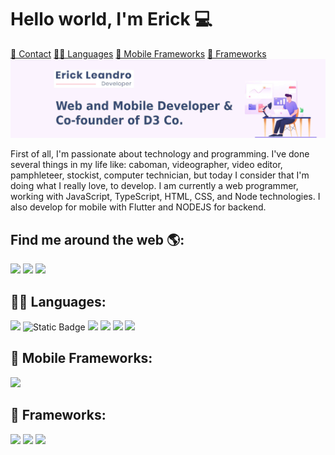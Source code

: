 # Hello world, I'm Erick ‍💻

[📱 Contact](#find-me-around-the-web-) [👩‍💻 Languages](#-languages) [📱 Mobile Frameworks](#-mobile-frameworks) [🚀 Frameworks](#-frameworks)
<img src="https://raw.githubusercontent.com/jerickleandro/jerickleandro/master/gh-header-image.jpg" alt="banner that says Erick Leandro - Developer Web and mobile">

First of all, I'm passionate about technology and programming. I've done several things in my life like: caboman, videographer, video editor, pamphleteer, stockist, computer technician, but today I consider that I'm doing what I really love, to develop.
I am currently a web programmer, working with JavaScript, TypeScript, HTML, CSS, and Node technologies. I also develop for mobile with Flutter and NODEJS for backend.
## Find me around the web 🌎:

<a href="https://www.twitter.com/erick_enda" target="_blank" rel="noopener noreferrer"><img src="https://img.shields.io/badge/Twitter-1DA1F2?style=for-the-badge&logo=twitter&logoColor=white"></a>
<a href="https://www.instagram.com/j_erickleandro/" target="_blank" rel="noopener noreferrer"><img src="https://img.shields.io/badge/Instagram-E4405F?style=for-the-badge&logo=instagram&logoColor=white"></a>
<a href="https://www.linkedin.com/in/erick-leandro-25aa9952/" target="_blank" rel="noopener noreferrer"><img src="https://img.shields.io/badge/LinkedIn-0077B5?style=for-the-badge&logo=linkedin&logoColor=white"></a>

## 👩‍💻 Languages:

<a><img src="https://img.shields.io/badge/JavaScript-F7DF1E?style=for-the-badge&logo=javascript&logoColor=black"></a>
<a><img alt="Static Badge" src="https://img.shields.io/badge/TypeScript-F7DF1E?style=for-the-badge&logo=TypeScript"></a>
<a><img src="https://img.shields.io/badge/PHP-777BB4?style=for-the-badge&logo=php&logoColor=white"></a>
<a><img src="https://img.shields.io/badge/HTML5-E34F26?style=for-the-badge&logo=html5&logoColor=white"></a>
<a><img src="https://img.shields.io/badge/CSS3-1572B6?style=for-the-badge&logo=css3&logoColor=white"></a>
<a><img src="https://img.shields.io/badge/Dart-0175C2?style=for-the-badge&logo=dart&logoColor=white"></a>

## 📱 Mobile Frameworks:

<a><img src="https://img.shields.io/badge/Flutter-02569B?style=for-the-badge&logo=flutter&logoColor=white"></a>

## 🚀 Frameworks:

<a><img src="https://img.shields.io/badge/Node.js-43853D?style=for-the-badge&logo=node-dot-js&logoColor=white"></a>
<a><img src="https://img.shields.io/badge/jQuery-0769AD?style=for-the-badge&logo=jquery&logoColor=white"></a>
<a><img src="https://img.shields.io/badge/Codeigniter-EF4223?style=for-the-badge&logo=codeigniter&logoColor=white"></a>
